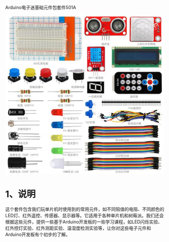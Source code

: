 Arduino电子迷基础元件包套件501A

![](media/72c8eb12bae6e4ed739ab2bfd09ca8bd.jpg)


# 1、说明

这个套件包含我们玩单片机时使用到的常用元件，如不同阻值的电阻、不同颜色的LED灯、红外遥控、传感器、显示器等。它适用于各种单片机和树莓派。我们还会根据这些元件，提供一些基于Arduino开发板的一些学习课程，如LED闪烁实验、红外控灯实验、红外测距实验、温湿度检测实验等，让你对这些电子元件和Arduino开发板有个初步的了解。
